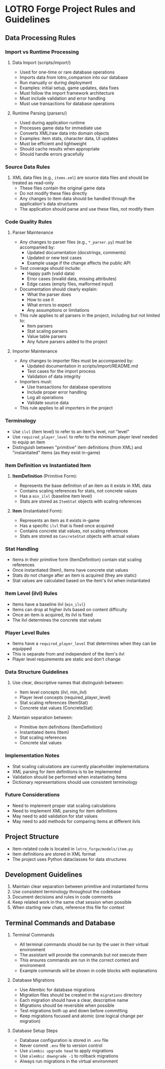 # LOTRO Forge Project Rules and Guidelines

## Data Processing Rules

### Import vs Runtime Processing
1. Data Import (scripts/import/)
   - Used for one-time or rare database operations
   - Imports data from lotro_companion into our database
   - Run manually or during deployment
   - Examples: initial setup, game updates, data fixes
   - Must follow the import framework architecture
   - Must include validation and error handling
   - Must use transactions for database operations

2. Runtime Parsing (parsers/)
   - Used during application runtime
   - Processes game data for immediate use
   - Converts XML/raw data into domain objects
   - Examples: item stats, character data, UI updates
   - Must be efficient and lightweight
   - Should cache results when appropriate
   - Should handle errors gracefully

### Source Data Rules
1. XML data files (e.g., `items.xml`) are source data files and should be treated as read-only
   - These files contain the original game data
   - Do not modify these files directly
   - Any changes to item data should be handled through the application's data structures
   - The application should parse and use these files, not modify them

### Code Quality Rules
1. Parser Maintenance
   - Any changes to parser files (e.g., `*_parser.py`) must be accompanied by:
     - Updated documentation (docstrings, comments)
     - Updated or new test cases
     - Example usage if the change affects the public API
   - Test coverage should include:
     - Happy path (valid data)
     - Error cases (invalid data, missing attributes)
     - Edge cases (empty files, malformed input)
   - Documentation should clearly explain:
     - What the parser does
     - How to use it
     - What errors to expect
     - Any assumptions or limitations
   - This rule applies to all parsers in the project, including but not limited to:
     - Item parsers
     - Stat scaling parsers
     - Value table parsers
     - Any future parsers added to the project

2. Importer Maintenance
   - Any changes to importer files must be accompanied by:
     - Updated documentation in scripts/import/README.md
     - Test cases for the import process
     - Validation of data integrity
   - Importers must:
     - Use transactions for database operations
     - Include proper error handling
     - Log all operations
     - Validate source data
   - This rule applies to all importers in the project

### Terminology
- Use `ilvl` (item level) to refer to an item's level, not "level"
- Use `required_player_level` to refer to the minimum player level needed to equip an item
- Distinguish between "primitive" item definitions (from XML) and "instantiated" items (as they exist in-game)

### Item Definition vs Instantiated Item
1. **ItemDefinition** (Primitive Form):
   - Represents the base definition of an item as it exists in XML data
   - Contains scaling references for stats, not concrete values
   - Has a `min_ilvl` (baseline item level)
   - Stats are stored as `ItemStat` objects with scaling references

2. **Item** (Instantiated Form):
   - Represents an item as it exists in-game
   - Has a specific `ilvl` that is fixed once acquired
   - Contains concrete stat values, not scaling references
   - Stats are stored as `ConcreteStat` objects with actual values

### Stat Handling
- Items in their primitive form (ItemDefinition) contain stat scaling references
- Once instantiated (Item), items have concrete stat values
- Stats do not change after an item is acquired (they are static)
- Stat values are calculated based on the item's ilvl when instantiated

### Item Level (ilvl) Rules
- Items have a baseline ilvl (`min_ilvl`)
- Items can drop at higher ilvls based on content difficulty
- Once an item is acquired, its ilvl is fixed
- The ilvl determines the concrete stat values

### Player Level Rules
- Items have a `required_player_level` that determines when they can be equipped
- This is separate from and independent of the item's ilvl
- Player level requirements are static and don't change

### Data Structure Guidelines
1. Use clear, descriptive names that distinguish between:
   - Item level concepts (ilvl, min_ilvl)
   - Player level concepts (required_player_level)
   - Stat scaling references (ItemStat)
   - Concrete stat values (ConcreteStat)

2. Maintain separation between:
   - Primitive item definitions (ItemDefinition)
   - Instantiated items (Item)
   - Stat scaling references
   - Concrete stat values

### Implementation Notes
- Stat scaling calculations are currently placeholder implementations
- XML parsing for item definitions is to be implemented
- Validation should be performed when instantiating items
- Dictionary representations should use consistent terminology

### Future Considerations
- Need to implement proper stat scaling calculations
- Need to implement XML parsing for item definitions
- May need to add validation for stat values
- May need to add methods for comparing items at different ilvls

## Project Structure
- Item-related code is located in `lotro_forge/models/item.py`
- Item definitions are stored in XML format
- The project uses Python dataclasses for data structures

## Development Guidelines
1. Maintain clear separation between primitive and instantiated forms
2. Use consistent terminology throughout the codebase
3. Document decisions and rules in code comments
4. Keep related work in the same chat session when possible
5. When starting new chats, reference this file for context

## Terminal Commands and Database
1. Terminal Commands
   - All terminal commands should be run by the user in their virtual environment
   - The assistant will provide the commands but not execute them
   - This ensures commands are run in the correct context and environment
   - Example commands will be shown in code blocks with explanations

2. Database Migrations
   - Use Alembic for database migrations
   - Migration files should be created in the `migrations` directory
   - Each migration should have a clear, descriptive name
   - Migrations should be reversible when possible
   - Test migrations both up and down before committing
   - Keep migrations focused and atomic (one logical change per migration)

3. Database Setup Steps
   - Database configuration is stored in `.env` file
   - Never commit `.env` file to version control
   - Use `alembic upgrade head` to apply migrations
   - Use `alembic downgrade -1` to rollback migrations
   - Always run migrations in the virtual environment 